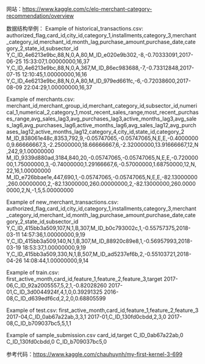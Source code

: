 网站：https://www.kaggle.com/c/elo-merchant-category-recommendation/overview

数据结构举例：
Example of historical_transactions.csv:
authorized_flag,card_id,city_id,category_1,installments,category_3,merchant_category_id,merchant_id,month_lag,purchase_amount,purchase_date,category_2,state_id,subsector_id
Y,C_ID_4e6213e9bc,88,N,0,A,80,M_ID_e020e9b302,-8,-0.70333091,2017-06-25 15:33:07,1.00000000,16,37
Y,C_ID_4e6213e9bc,88,N,0,A,367,M_ID_86ec983688,-7,-0.73312848,2017-07-15 12:10:45,1.00000000,16,16
Y,C_ID_4e6213e9bc,88,N,0,A,80,M_ID_979ed661fc,-6,-0.72038600,2017-08-09 22:04:29,1.00000000,16,37

Example of merchants.csv:
merchant_id,merchant_group_id,merchant_category_id,subsector_id,numerical_1,numerical_2,category_1,most_recent_sales_range,most_recent_purchases_range,avg_sales_lag3,avg_purchases_lag3,active_months_lag3,avg_sales_lag6,avg_purchases_lag6,active_months_lag6,avg_sales_lag12,avg_purchases_lag12,active_months_lag12,category_4,city_id,state_id,category_2   
M_ID_838061e48c,8353,792,9,-0.05747065,-0.05747065,N,E,E,-0.40000000,9.66666667,3,-2.25000000,18.66666667,6,-2.32000000,13.91666667,12,N,242,9,1.00000000
M_ID_9339d880ad,3184,840,20,-0.05747065,-0.05747065,N,E,E,-0.72000000,1.75000000,3,-0.74000000,1.29166667,6,-0.57000000,1.68750000,12,N,22,16,1.00000000
M_ID_e726bbae1e,447,690,1,-0.05747065,-0.05747065,N,E,E,-82.13000000,260.00000000,2,-82.13000000,260.00000000,2,-82.13000000,260.00000000,2,N,-1,5,5.00000000

Example of new_merchant_transactions.csv:
authorized_flag,card_id,city_id,category_1,installments,category_3,merchant_category_id,merchant_id,month_lag,purchase_amount,purchase_date,category_2,state_id,subsector_id
Y,C_ID_415bb3a509,107,N,1,B,307,M_ID_b0c793002c,1,-0.55757375,2018-03-11 14:57:36,1.00000000,9,19
Y,C_ID_415bb3a509,140,N,1,B,307,M_ID_88920c89e8,1,-0.56957993,2018-03-19 18:53:37,1.00000000,9,19
Y,C_ID_415bb3a509,330,N,1,B,507,M_ID_ad5237ef6b,2,-0.55103721,2018-04-26 14:08:44,1.00000000,9,14

Example of train.csv:
first_active_month,card_id,feature_1,feature_2,feature_3,target
2017-06,C_ID_92a2005557,5,2,1,-0.82028260
2017-01,C_ID_3d0044924f,4,1,0,0.39291325
2016-08,C_ID_d639edf6cd,2,2,0,0.68805599

Example of test.csv:
first_active_month,card_id,feature_1,feature_2,feature_3
2017-04,C_ID_0ab67a22ab,3,3,1
2017-01,C_ID_130fd0cbdd,2,3,0
2017-08,C_ID_b709037bc5,5,1,1

Example of sample_submission.csv
card_id,target
C_ID_0ab67a22ab,0
C_ID_130fd0cbdd,0
C_ID_b709037bc5,0

参考代码：https://www.kaggle.com/chauhuynh/my-first-kernel-3-699